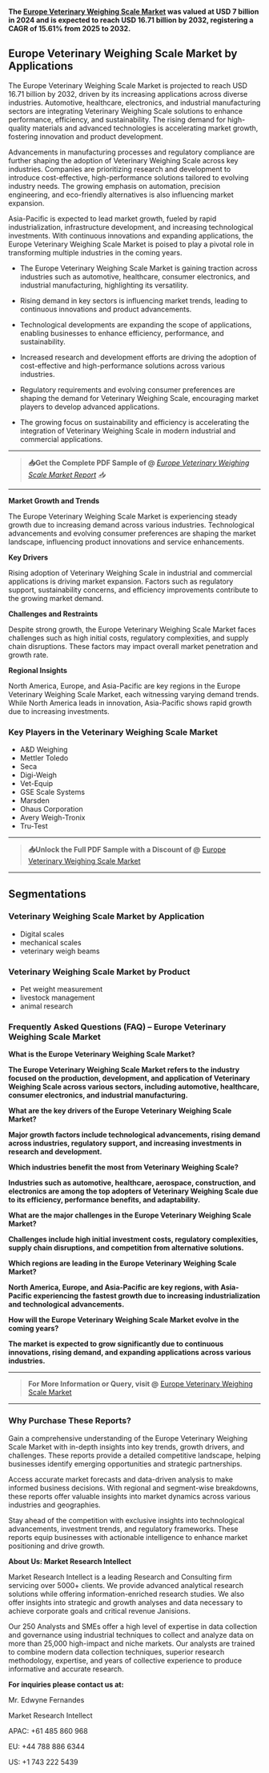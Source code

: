 <p><strong>The <a href="https://www.marketresearchintellect.com/download-sample/?rid=565164&amp;utm_source=Pulse-April-Europe&amp;utm_medium=852">Europe Veterinary Weighing Scale Market</a> was valued at USD 7 billion in 2024 and is expected to reach USD 16.71 billion by 2032, registering a CAGR of 15.61% from 2025 to 2032.</strong></p><h2>Europe Veterinary Weighing Scale Market by Applications&nbsp;</h2><p><p>The Europe Veterinary Weighing Scale Market is projected to reach USD 16.71 billion by 2032, driven by its increasing applications across diverse industries. Automotive, healthcare, electronics, and industrial manufacturing sectors are integrating Veterinary Weighing Scale solutions to enhance performance, efficiency, and sustainability. The rising demand for high-quality materials and advanced technologies is accelerating market growth, fostering innovation and product development.</p><p>Advancements in manufacturing processes and regulatory compliance are further shaping the adoption of Veterinary Weighing Scale across key industries. Companies are prioritizing research and development to introduce cost-effective, high-performance solutions tailored to evolving industry needs. The growing emphasis on automation, precision engineering, and eco-friendly alternatives is also influencing market expansion.</p><p>Asia-Pacific is expected to lead market growth, fueled by rapid industrialization, infrastructure development, and increasing technological investments. With continuous innovations and expanding applications, the Europe Veterinary Weighing Scale Market is poised to play a pivotal role in transforming multiple industries in the coming years.</p></p><ul><li><p>The Europe Veterinary Weighing Scale Market is gaining traction across industries such as automotive, healthcare, consumer electronics, and industrial manufacturing, highlighting its versatility.</p></li><li><p>Rising demand in key sectors is influencing market trends, leading to continuous innovations and product advancements.</p></li><li><p>Technological developments are expanding the scope of applications, enabling businesses to enhance efficiency, performance, and sustainability.</p></li><li><p>Increased research and development efforts are driving the adoption of cost-effective and high-performance solutions across various industries.</p></li><li><p>Regulatory requirements and evolving consumer preferences are shaping the demand for Veterinary Weighing Scale, encouraging market players to develop advanced applications.</p></li><li><p>The growing focus on sustainability and efficiency is accelerating the integration of Veterinary Weighing Scale in modern industrial and commercial applications.</p></li></ul><hr /><blockquote><p><strong><span class="font-[700]">📥Get the Complete PDF Sample of @ </span></strong><em><span class="font-[700]"><a href="https://www.marketresearchintellect.com/download-sample/?rid=565164&amp;utm_source=Pulse-April-Europe&amp;utm_medium=852" target="_blank" data-tracking-control-name="article-ssr-frontend-pulse_little-text-block" data-tracking-will-navigate="" data-test-link="">Europe Veterinary Weighing Scale Market Report</a>&nbsp;📥</span></em></p></blockquote><hr /><p class="" data-start="77" data-end="360"><strong data-start="77" data-end="105">Market Growth and Trends</strong></p><p class="" data-start="77" data-end="360">The Europe Veterinary Weighing Scale Market is experiencing steady growth due to increasing demand across various industries. Technological advancements and evolving consumer preferences are shaping the market landscape, influencing product innovations and service enhancements.</p><p class="" data-start="362" data-end="606"><strong data-start="362" data-end="377">Key Drivers</strong></p><p class="" data-start="362" data-end="606">Rising adoption of Veterinary Weighing Scale in industrial and commercial applications is driving market expansion. Factors such as regulatory support, sustainability concerns, and efficiency improvements contribute to the growing market demand.</p><p class="" data-start="608" data-end="849"><strong data-start="608" data-end="637">Challenges and Restraints</strong></p><p class="" data-start="608" data-end="849">Despite strong growth, the Europe Veterinary Weighing Scale Market faces challenges such as high initial costs, regulatory complexities, and supply chain disruptions. These factors may impact overall market penetration and growth rate.</p><p class="" data-start="851" data-end="1095"><strong data-start="851" data-end="872">Regional Insights</strong></p><p class="" data-start="851" data-end="1095">North America, Europe, and Asia-Pacific are key regions in the Europe Veterinary Weighing Scale Market, each witnessing varying demand trends. While North America leads in innovation, Asia-Pacific shows rapid growth due to increasing investments.</p><p><h3>Key Players in the Veterinary Weighing Scale Market </h3><ul><li>A&D Weighing</li><li> Mettler Toledo</li><li> Seca</li><li> Digi-Weigh</li><li> Vet-Equip</li><li> GSE Scale Systems</li><li> Marsden</li><li> Ohaus Corporation</li><li> Avery Weigh-Tronix</li><li> Tru-Test</li></ul></p><hr /><blockquote><p><strong>📥Unlock the Full PDF Sample with a Discount of @</strong> <a href="https://www.marketresearchintellect.com/ask-for-discount/?rid=565164&amp;utm_source=Pulse-April-Europe&amp;utm_medium=852">Europe Veterinary Weighing Scale Market</a></p></blockquote><hr /><p><h2>Segmentations</h2><h3>Veterinary Weighing Scale Market by Application</h3><ul><li>Digital scales</li><li> mechanical scales</li><li> veterinary weigh beams</li></ul><h3>Veterinary Weighing Scale Market by Product</h3><ul><li>Pet weight measurement</li><li> livestock management</li><li> animal research</li></ul></p><h3><strong>Frequently Asked Questions (FAQ) &ndash; Europe Veterinary Weighing Scale Market</strong></h3><p><strong>What is the Europe Veterinary Weighing Scale Market?</strong></p><p><strong>The Europe Veterinary Weighing Scale Market refers to the industry focused on the production, development, and application of Veterinary Weighing Scale across various sectors, including automotive, healthcare, consumer electronics, and industrial manufacturing.</strong></p><p><strong>What are the key drivers of the Europe Veterinary Weighing Scale Market?</strong></p><p><strong>Major growth factors include technological advancements, rising demand across industries, regulatory support, and increasing investments in research and development.</strong></p><p><strong>Which industries benefit the most from Veterinary Weighing Scale?</strong></p><p><strong>Industries such as automotive, healthcare, aerospace, construction, and electronics are among the top adopters of Veterinary Weighing Scale due to its efficiency, performance benefits, and adaptability.</strong></p><p><strong>What are the major challenges in the Europe Veterinary Weighing Scale Market?</strong></p><p><strong>Challenges include high initial investment costs, regulatory complexities, supply chain disruptions, and competition from alternative solutions.</strong></p><p><strong>Which regions are leading in the Europe Veterinary Weighing Scale Market?</strong></p><p><strong>North America, Europe, and Asia-Pacific are key regions, with Asia-Pacific experiencing the fastest growth due to increasing industrialization and technological advancements.</strong></p><p><strong>How will the Europe Veterinary Weighing Scale Market evolve in the coming years?</strong></p><p><strong>The market is expected to grow significantly due to continuous innovations, rising demand, and expanding applications across various industries.</strong></p><hr /><blockquote><p><span class="font-[700]"><strong>For More Information or Query, visit&nbsp;@</strong>&nbsp;</span><span class="font-[700]"><a href="https://www.marketresearchintellect.com/product/global-veterinary-weighing-scale-market-size-forecast/?utm_source=Linkedin&utm_medium=852" target="_blank" data-tracking-control-name="article-ssr-frontend-pulse_little-text-block" data-tracking-will-navigate="" data-test-link="">Europe Veterinary Weighing Scale Market</a></span></p></blockquote><hr /><h3><strong data-start="0" data-end="31">Why Purchase These Reports?</strong></h3><p class="" data-start="35" data-end="297">Gain a comprehensive understanding of the Europe Veterinary Weighing Scale Market with in-depth insights into key trends, growth drivers, and challenges. These reports provide a detailed competitive landscape, helping businesses identify emerging opportunities and strategic partnerships.</p><p class="" data-start="299" data-end="540">Access accurate market forecasts and data-driven analysis to make informed business decisions. With regional and segment-wise breakdowns, these reports offer valuable insights into market dynamics across various industries and geographies.</p><p class="" data-start="542" data-end="784">Stay ahead of the competition with exclusive insights into technological advancements, investment trends, and regulatory frameworks. These reports equip businesses with actionable intelligence to enhance market positioning and drive growth.</p><p><strong><span class="font-[700]">About Us: Market Research Intellect</span></strong></p><p><span class="">Market Research Intellect is a leading Research and Consulting firm servicing over 5000+ clients. We provide advanced analytical research solutions while offering information-enriched research studies.&nbsp;</span>We also offer insights into strategic and growth analyses and data necessary to achieve corporate goals and critical revenue Janisions.</p><p><span class="">Our 250 Analysts and SMEs offer a high level of expertise in data collection and governance using industrial techniques to collect and analyze data on more than 25,000 high-impact and niche markets. Our analysts are trained to combine modern data collection techniques, superior research methodology, expertise, and years of collective experience to produce informative and accurate research.</span></p><p><strong>For inquiries please contact us at:</strong></p><p>Mr. Edwyne Fernandes</p><p>Market Research Intellect</p><p>APAC: +61 485 860 968</p><p>EU: +44 788 886 6344</p><p>US: +1 743 222 5439</p>